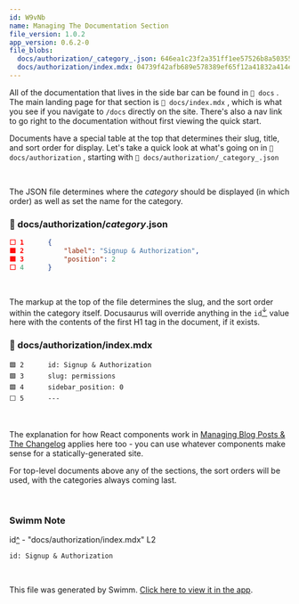 ```yaml
---
id: W9vNb
name: Managing The Documentation Section
file_version: 1.0.2
app_version: 0.6.2-0
file_blobs:
  docs/authorization/_category_.json: 646ea1c23f2a351ff1ee57526b8a50355060e901
  docs/authorization/index.mdx: 04739f42afb689e578389ef65f12a41832a414e8
---
```


All of the documentation that lives in the side bar can be found in `📄 docs` . The main landing page for that section is `📄 docs/index.mdx` , which is what you see if you navigate to `/docs` directly on the site. There's also a nav link to go right to the documentation without first viewing the quick start.

Documents have a special table at the top that determines their slug, title, and sort order for display. Let's take a quick look at what's going on in `📄 docs/authorization` , starting with `📄 docs/authorization/_category_.json`

<br/>

The JSON file determines where the _category_ should be displayed (in which order) as well as set the name for the category.
<!-- NOTE-swimm-snippet: the lines below link your snippet to Swimm -->
### 📄 docs/authorization/_category_.json
```json
⬜ 1      {
🟩 2          "label": "Signup & Authorization",
🟩 3          "position": 2
⬜ 4      }
```

<br/>

The markup at the top of the file determines the slug, and the sort order within the category itself. Docusaurus will override anything in the `id`[<sup id="pO1Kg">↓</sup>](#f-pO1Kg) value here with the contents of the first H1 tag in the document, if it exists.
<!-- NOTE-swimm-snippet: the lines below link your snippet to Swimm -->
### 📄 docs/authorization/index.mdx
```mdx
🟩 2      id: Signup & Authorization
🟩 3      slug: permissions
🟩 4      sidebar_position: 0
⬜ 5      ---
```

<br/>

The explanation for how React components work in [Managing Blog Posts & The Changelog](managing-blog-posts-the-changelog.axB2v.sw.md) applies here too - you can use whatever components make sense for a statically-generated site.

For top-level documents above any of the sections, the sort orders will be used, with the categories always coming last.

<br/>

<!-- THIS IS AN AUTOGENERATED SECTION. DO NOT EDIT THIS SECTION DIRECTLY -->
### Swimm Note

<span id="f-pO1Kg">id</span>[^](#pO1Kg) - "docs/authorization/index.mdx" L2
```mdx
id: Signup & Authorization
```

<br/>

This file was generated by Swimm. [Click here to view it in the app](https://app.swimm.io/#/repos/Z2l0aHViJTNBJTNBZG9jcy5zd2ltbS5pbyUzQSUzQXN3aW1taW8=/docs/W9vNb).